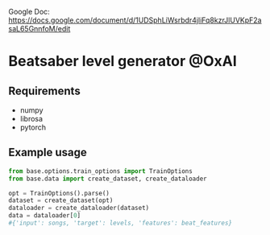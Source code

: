 Google Doc: https://docs.google.com/document/d/1UDSphLiWsrbdr4jliFq8kzrJlUVKpF2asaL65GnnfoM/edit


# Beatsaber level generator @OxAI

## Requirements
- numpy
- librosa
- pytorch

## Example usage
```python
from base.options.train_options import TrainOptions
from base.data import create_dataset, create_dataloader

opt = TrainOptions().parse()
dataset = create_dataset(opt)
dataloader = create_dataloader(dataset)
data = dataloader[0]
#{'input': songs, 'target': levels, 'features': beat_features}
```